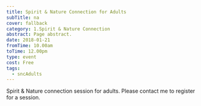 ```yaml
---
title: Spirit & Nature Connection for Adults
subTitle: na
cover: fallback
category: 1.Spirit & Nature Connection
abstract: Page abstract.
date: 2018-01-21
fromTime: 10.00am
toTime: 12.00pm
type: event
cost: Free
tags:
  - sncAdults
---
```


Spirit & Nature connection session for adults. Please contact me to register for a session.

